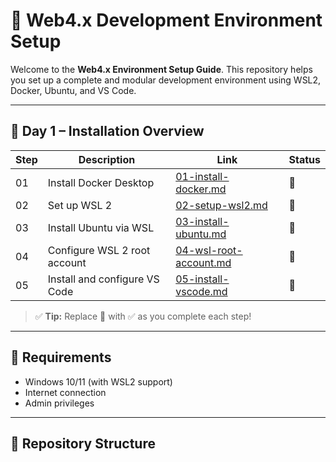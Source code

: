 # 🧭 Web4.x Development Environment Setup

Welcome to the **Web4.x Environment Setup Guide**. This repository helps you set up a complete and modular development environment using WSL2, Docker, Ubuntu, and VS Code.

---

## 📅 Day 1 – Installation Overview

| Step | Description                      | Link                           | Status |
|------|----------------------------------|--------------------------------|--------|
| 01   | Install Docker Desktop           | [01-install-docker.md](day1/01-install-docker.md)     | 🔲     |
| 02   | Set up WSL 2                     | [02-setup-wsl2.md](day1/02-setup-wsl2.md)             | 🔲     |
| 03   | Install Ubuntu via WSL           | [03-install-ubuntu.md](day1/03-install-ubuntu.md)     | 🔲     |
| 04   | Configure WSL 2 root account     | [04-wsl-root-account.md](day1/04-wsl-root-account.md) | 🔲     |
| 05   | Install and configure VS Code    | [05-install-vscode.md](day1/05-install-vscode.md)     | 🔲     |

> ✅ **Tip:** Replace 🔲 with ✅ as you complete each step!

---

## 🧱 Requirements

- Windows 10/11 (with WSL2 support)
- Internet connection
- Admin privileges

---

## 📁 Repository Structure
